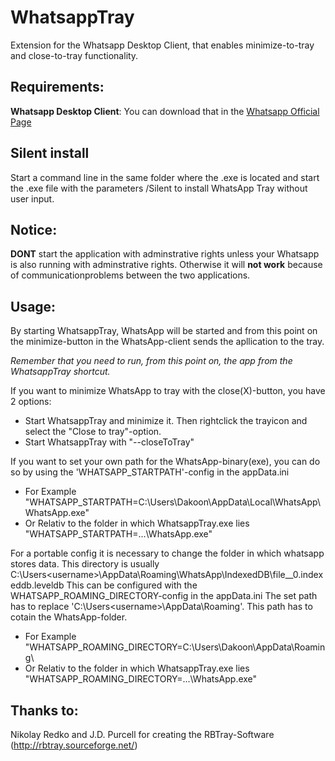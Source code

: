 # WhatsappTray
Extension for the Whatsapp Desktop Client, that enables minimize-to-tray and close-to-tray functionality.

## Requirements:
**Whatsapp Desktop Client**:
You can download that in the [Whatsapp Official Page](https://www.whatsapp.com/download/)

## Silent install
Start a command line in the same folder where the .exe is located and start the .exe file with the parameters /Silent to install WhatsApp Tray without user input.

## Notice:
**DONT** start the application with adminstrative rights unless your Whatsapp is also running with adminstrative rights.
Otherwise it will **not work** because of communicationproblems between the two applications.

## Usage:
By starting WhatsappTray, WhatsApp will be started and from this point on the minimize-button in the WhatsApp-client sends the apllication to the tray. 

*Remember that you need to run, from this point on, the app from the WhatsappTray shortcut.*

If you want to minimize WhatsApp to tray with the close(X)-button, you have 2 options:
- Start WhatsappTray and minimize it. Then rightclick the trayicon and select the "Close to tray"-option.
- Start WhatsappTray with "--closeToTray"

If you want to set your own path for the WhatsApp-binary(exe), you can do so by using the 'WHATSAPP_STARTPATH'-config in the appData.ini
- For Example "WHATSAPP_STARTPATH=C:\Users\Dakoon\AppData\Local\WhatsApp\WhatsApp.exe"
- Or Relativ to the folder in which WhatsappTray.exe lies "WHATSAPP_STARTPATH=.\..\WhatsApp.exe"

For a portable config it is necessary to change the folder in which whatsapp stores data.
This directory is usually C:\Users\<username>\AppData\Roaming\WhatsApp\\IndexedDB\\file__0.indexeddb.leveldb
This can be configured with the WHATSAPP_ROAMING_DIRECTORY-config in the appData.ini
The set path has to replace 'C:\Users\<username>\AppData\Roaming\'. This path has to cotain the WhatsApp-folder.
- For Example "WHATSAPP_ROAMING_DIRECTORY=C:\Users\Dakoon\AppData\Roaming\
- Or Relativ to the folder in which WhatsappTray.exe lies "WHATSAPP_ROAMING_DIRECTORY=.\..\WhatsApp.exe"

## Thanks to:
Nikolay Redko and J.D. Purcell for creating the RBTray-Software (http://rbtray.sourceforge.net/)

